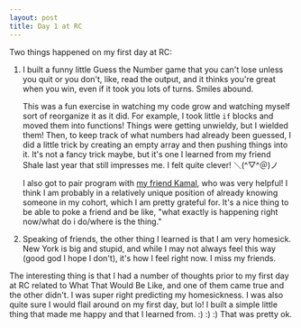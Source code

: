 ```yaml
---
layout: post
title: Day 1 at RC
---
```


Two things happened on my first day at RC:

1. I built a funny little Guess the Number game that you can't lose unless you quit or you don't, like, read the output, and it thinks you're great when you win, even if it took you lots of turns. Smiles abound.

	This was a fun exercise in watching my code grow and watching myself sort of reorganize it as it did. For example, I took little `if` blocks and moved them into functions! Things were getting unwieldy, but I wielded them! Then, to keep track of what numbers had already been guessed, I did a little trick by creating an empty array and then pushing things into it. It's not a fancy trick maybe, but it's one I learned from my friend Shale last year that still impresses me. I felt quite clever! ＼(^▽^＠)ノ

	I also got to pair program with [my friend Kamal](http://kamalmarhubi.com/blog/2015/05/26/avoiding-distractions/), who was very helpful! I think I am probably in a relatively unique position of already knowing someone in my cohort, which I am pretty grateful for. It's a nice thing to be able to poke a friend and be like, "what exactly is happening right now/what do i do/where is the thing."

2. Speaking of friends, the other thing I learned is that I am very homesick. New York is big and stupid, and while I may not always feel this way (good god I hope I don't), it's how I feel right now. I miss my friends.

The interesting thing is that I had a number of thoughts prior to my first day at RC related to What That Would Be Like, and one of them came true and the other didn't. I was super right predicting my homesickness. I was also quite sure I would flail around on my first day, but lo! I built a simple little thing that made me happy and that I learned from. :) :) :) That was pretty ok.